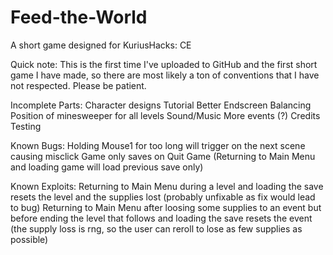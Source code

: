 # Feed-the-World
A short game designed for KuriusHacks: CE

Quick note: This is the first time I've uploaded to GitHub and the first short game I have made, so there are most likely a ton of conventions that I have not respected. Please be patient.

Incomplete Parts:
  Character designs
  Tutorial
  Better Endscreen
  Balancing
  Position of minesweeper for all levels
  Sound/Music
  More events (?)
  Credits
  Testing

Known Bugs:
  Holding Mouse1 for too long will trigger on the next scene causing misclick
  Game only saves on Quit Game (Returning to Main Menu and loading game will load previous save only)

Known Exploits:
  Returning to Main Menu during a level and loading the save resets the level and the supplies lost (probably unfixable as fix would lead to bug)
  Returning to Main Menu after loosing some supplies to an event but before ending the level that follows and loading the save resets the event (the supply loss is rng, so the   user can reroll to lose as few supplies as possible)
